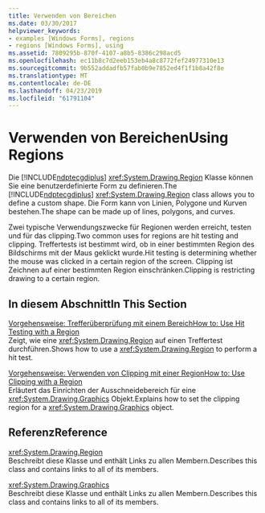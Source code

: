 ```yaml
---
title: Verwenden von Bereichen
ms.date: 03/30/2017
helpviewer_keywords:
- examples [Windows Forms], regions
- regions [Windows Forms], using
ms.assetid: 7809295b-870f-4107-a8b5-8386c298acd5
ms.openlocfilehash: ec11b8c7d2eeb153eb4a8c8772fef24977310e13
ms.sourcegitcommit: 9b552addadfb57fab0b9e7852ed4f1f1b8a42f8e
ms.translationtype: MT
ms.contentlocale: de-DE
ms.lasthandoff: 04/23/2019
ms.locfileid: "61791104"
---
```

# <a name="using-regions"></a><span data-ttu-id="5d4f3-102">Verwenden von Bereichen</span><span class="sxs-lookup"><span data-stu-id="5d4f3-102">Using Regions</span></span>
<span data-ttu-id="5d4f3-103">Die [!INCLUDE[ndptecgdiplus](../../../../includes/ndptecgdiplus-md.md)] <xref:System.Drawing.Region> Klasse können Sie eine benutzerdefinierte Form zu definieren.</span><span class="sxs-lookup"><span data-stu-id="5d4f3-103">The [!INCLUDE[ndptecgdiplus](../../../../includes/ndptecgdiplus-md.md)] <xref:System.Drawing.Region> class allows you to define a custom shape.</span></span> <span data-ttu-id="5d4f3-104">Die Form kann von Linien, Polygone und Kurven bestehen.</span><span class="sxs-lookup"><span data-stu-id="5d4f3-104">The shape can be made up of lines, polygons, and curves.</span></span>  
  
 <span data-ttu-id="5d4f3-105">Zwei typische Verwendungszwecke für Regionen werden erreicht, testen und für das clipping.</span><span class="sxs-lookup"><span data-stu-id="5d4f3-105">Two common uses for regions are hit testing and clipping.</span></span> <span data-ttu-id="5d4f3-106">Treffertests ist bestimmt wird, ob in einer bestimmten Region des Bildschirms mit der Maus geklickt wurde.</span><span class="sxs-lookup"><span data-stu-id="5d4f3-106">Hit testing is determining whether the mouse was clicked in a certain region of the screen.</span></span> <span data-ttu-id="5d4f3-107">Clipping ist Zeichnen auf einer bestimmten Region einschränken.</span><span class="sxs-lookup"><span data-stu-id="5d4f3-107">Clipping is restricting drawing to a certain region.</span></span>  
  
## <a name="in-this-section"></a><span data-ttu-id="5d4f3-108">In diesem Abschnitt</span><span class="sxs-lookup"><span data-stu-id="5d4f3-108">In This Section</span></span>  
 [<span data-ttu-id="5d4f3-109">Vorgehensweise: Trefferüberprüfung mit einem Bereich</span><span class="sxs-lookup"><span data-stu-id="5d4f3-109">How to: Use Hit Testing with a Region</span></span>](how-to-use-hit-testing-with-a-region.md)  
 <span data-ttu-id="5d4f3-110">Zeigt, wie eine <xref:System.Drawing.Region> auf einen Treffertest durchführen.</span><span class="sxs-lookup"><span data-stu-id="5d4f3-110">Shows how to use a <xref:System.Drawing.Region> to perform a hit test.</span></span>  
  
 [<span data-ttu-id="5d4f3-111">Vorgehensweise: Verwenden von Clipping mit einer Region</span><span class="sxs-lookup"><span data-stu-id="5d4f3-111">How to: Use Clipping with a Region</span></span>](how-to-use-clipping-with-a-region.md)  
 <span data-ttu-id="5d4f3-112">Erläutert das Einrichten der Ausschneidebereich für eine <xref:System.Drawing.Graphics> Objekt.</span><span class="sxs-lookup"><span data-stu-id="5d4f3-112">Explains how to set the clipping region for a <xref:System.Drawing.Graphics> object.</span></span>  
  
## <a name="reference"></a><span data-ttu-id="5d4f3-113">Referenz</span><span class="sxs-lookup"><span data-stu-id="5d4f3-113">Reference</span></span>  
 <xref:System.Drawing.Region>  
 <span data-ttu-id="5d4f3-114">Beschreibt diese Klasse und enthält Links zu allen Membern.</span><span class="sxs-lookup"><span data-stu-id="5d4f3-114">Describes this class and contains links to all of its members.</span></span>  
  
 <xref:System.Drawing.Graphics>  
 <span data-ttu-id="5d4f3-115">Beschreibt diese Klasse und enthält Links zu allen Membern.</span><span class="sxs-lookup"><span data-stu-id="5d4f3-115">Describes this class and contains links to all of its members.</span></span>
